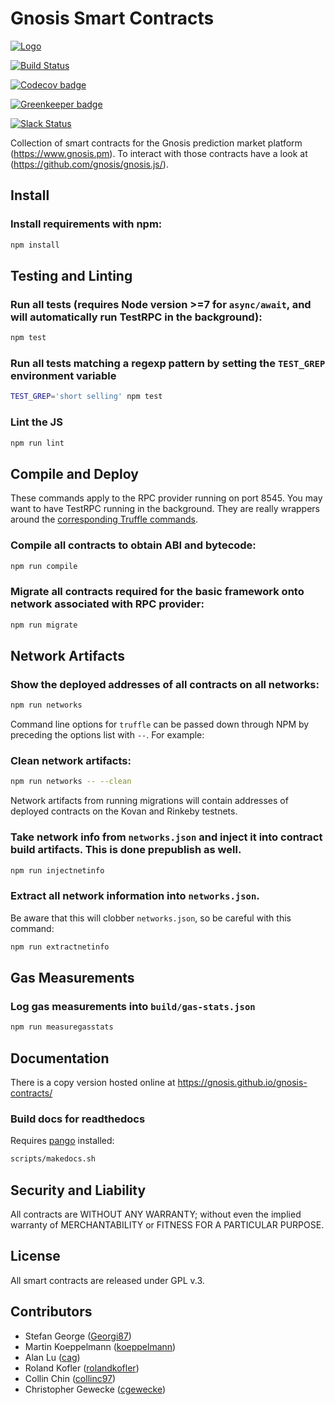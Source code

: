 Gnosis Smart Contracts
======================

[![Logo](https://raw.githubusercontent.com/gnosis/gnosis-contracts/master/assets/logo.png)](https://gnosis.pm/)

[![Build Status](https://travis-ci.org/gnosis/gnosis-contracts.svg?branch=master)](https://travis-ci.org/gnosis/gnosis-contracts)

[![Codecov badge](https://codecov.io/gh/gnosis/gnosis-contracts/branch/master/graph/badge.svg)](https://codecov.io/gh/gnosis/gnosis-contracts/)

[![Greenkeeper badge](https://badges.greenkeeper.io/gnosis/gnosis-contracts.svg)](https://greenkeeper.io/)

[![Slack Status](https://slack.gnosis.pm/badge.svg)](https://slack.gnosis.pm)

Collection of smart contracts for the Gnosis prediction market platform (https://www.gnosis.pm).
To interact with those contracts have a look at (https://github.com/gnosis/gnosis.js/).

Install
-------
### Install requirements with npm:

```bash
npm install
```

Testing and Linting
-------------------
### Run all tests (requires Node version >=7 for `async/await`, and will automatically run TestRPC in the background):

```bash
npm test
```

### Run all tests matching a regexp pattern by setting the `TEST_GREP` environment variable

```bash
TEST_GREP='short selling' npm test
```

### Lint the JS

```bash
npm run lint
```

Compile and Deploy
------------------
These commands apply to the RPC provider running on port 8545. You may want to have TestRPC running in the background. They are really wrappers around the [corresponding Truffle commands](http://truffleframework.com/docs/advanced/commands).

### Compile all contracts to obtain ABI and bytecode:

```bash
npm run compile
```

### Migrate all contracts required for the basic framework onto network associated with RPC provider:

```bash
npm run migrate
```

Network Artifacts
-----------------

### Show the deployed addresses of all contracts on all networks:

```bash
npm run networks
```

Command line options for `truffle` can be passed down through NPM by preceding the options list with `--`. For example:

### Clean network artifacts:

```bash
npm run networks -- --clean
```

Network artifacts from running migrations will contain addresses of deployed contracts on the Kovan and Rinkeby testnets.

### Take network info from `networks.json` and inject it into contract build artifacts. This is done prepublish as well.

```bash
npm run injectnetinfo
```

### Extract all network information into `networks.json`.

Be aware that this will clobber `networks.json`, so be careful with this command:

```bash
npm run extractnetinfo
```

Gas Measurements
----------------

### Log gas measurements into `build/gas-stats.json`

```bash
npm run measuregasstats
```

Documentation
-------------

There is a copy version hosted online at https://gnosis.github.io/gnosis-contracts/

### Build docs for readthedocs

Requires [pango](http://www.pango.org/) installed:

```bash
scripts/makedocs.sh
```

Security and Liability
----------------------
All contracts are WITHOUT ANY WARRANTY; without even the implied warranty of MERCHANTABILITY or FITNESS FOR A PARTICULAR PURPOSE.

License
-------
All smart contracts are released under GPL v.3.

Contributors
------------
- Stefan George ([Georgi87](https://github.com/Georgi87))
- Martin Koeppelmann ([koeppelmann](https://github.com/koeppelmann))
- Alan Lu ([cag](https://github.com/cag))
- Roland Kofler ([rolandkofler](https://github.com/rolandkofler))
- Collin Chin ([collinc97](https://github.com/collinc97))
- Christopher Gewecke ([cgewecke](https://github.com/cgewecke))
